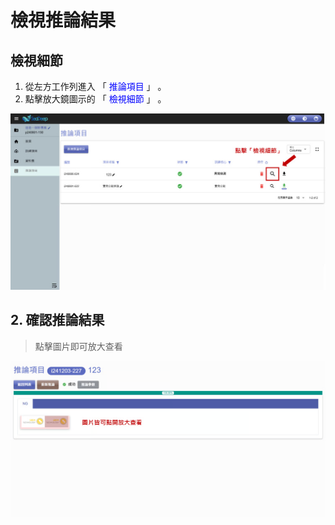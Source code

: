 # 檢視推論結果

## 檢視細節

1. 從左方工作列進入 「 <font color="blue">推論項目</font> 」 。&#x20;
2. 點擊放大鏡圖示的 「 <font color="blue">檢視細節</font> 」 。

![alt text](image.png)

## 2. 確認推論結果

> 點擊圖片即可放大查看

![alt text](image-1.png)
